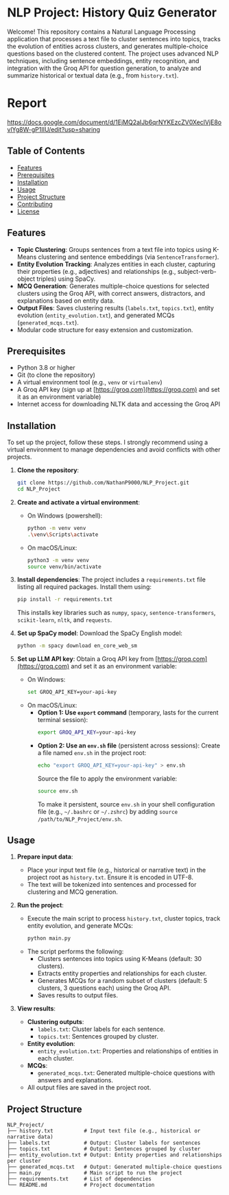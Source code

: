 
# NLP Project: History Quiz Generator

Welcome! This repository contains a Natural Language Processing application that processes a text file to cluster sentences into topics, tracks the evolution of entities across clusters, and generates multiple-choice questions based on the clustered content. The project uses advanced NLP techniques, including sentence embeddings, entity recognition, and integration with the Groq API for question generation, to analyze and summarize historical or textual data (e.g., from `history.txt`).

# Report
https://docs.google.com/document/d/1EjMQ2aIJb6qrNYKEzcZV0XeclVjE8ovlYg8W-gP1IIU/edit?usp=sharing

## Table of Contents
- [Features](#features)
- [Prerequisites](#prerequisites)
- [Installation](#installation)
- [Usage](#usage)
- [Project Structure](#project-structure)
- [Contributing](#contributing)
- [License](#license)

## Features
- **Topic Clustering**: Groups sentences from a text file into topics using K-Means clustering and sentence embeddings (via `SentenceTransformer`).
- **Entity Evolution Tracking**: Analyzes entities in each cluster, capturing their properties (e.g., adjectives) and relationships (e.g., subject-verb-object triples) using SpaCy.
- **MCQ Generation**: Generates multiple-choice questions for selected clusters using the Groq API, with correct answers, distractors, and explanations based on entity data.
- **Output Files**: Saves clustering results (`labels.txt`, `topics.txt`), entity evolution (`entity_evolution.txt`), and generated MCQs (`generated_mcqs.txt`).
- Modular code structure for easy extension and customization.

## Prerequisites
- Python 3.8 or higher
- Git (to clone the repository)
- A virtual environment tool (e.g., `venv` or `virtualenv`)
- A Groq API key (sign up at [https://groq.com](https://groq.com) and set it as an environment variable)
- Internet access for downloading NLTK data and accessing the Groq API

## Installation
To set up the project, follow these steps. I strongly recommend using a virtual environment to manage dependencies and avoid conflicts with other projects.

1. **Clone the repository**:
   ```bash
   git clone https://github.com/NathanP9000/NLP_Project.git
   cd NLP_Project
   ```

2. **Create and activate a virtual environment**:
   - On Windows (powershell):
     ```bash
     python -m venv venv
     .\venv\Scripts\activate
     ```
   - On macOS/Linux:
     ```bash
     python3 -m venv venv
     source venv/bin/activate
     ```

3. **Install dependencies**:
   The project includes a `requirements.txt` file listing all required packages. Install them using:
   ```bash
   pip install -r requirements.txt
   ```
   This installs key libraries such as `numpy`, `spacy`, `sentence-transformers`, `scikit-learn`, `nltk`, and `requests`.

4. **Set up SpaCy model**:
   Download the SpaCy English model:
   ```bash
   python -m spacy download en_core_web_sm
   ```

5. **Set up LLM API key**:
   Obtain a Groq API key from [https://groq.com](https://groq.com) and set it as an environment variable:
   - On Windows:
     ```bash
     set GROQ_API_KEY=your-api-key
     ```
   - On macOS/Linux:
     - **Option 1: Use `export` command** (temporary, lasts for the current terminal session):
       ```bash
       export GROQ_API_KEY=your-api-key
       ```
     - **Option 2: Use an `env.sh` file** (persistent across sessions):
       Create a file named `env.sh` in the project root:
       ```bash
       echo "export GROQ_API_KEY=your-api-key" > env.sh
       ```
       Source the file to apply the environment variable:
       ```bash
       source env.sh
       ```
       To make it persistent, source `env.sh` in your shell configuration file (e.g., `~/.bashrc` or `~/.zshrc`) by adding `source /path/to/NLP_Project/env.sh`.   

## Usage
1. **Prepare input data**:
   - Place your input text file (e.g., historical or narrative text) in the project root as `history.txt`. Ensure it is encoded in UTF-8.
   - The text will be tokenized into sentences and processed for clustering and MCQ generation.

2. **Run the project**:
   - Execute the main script to process `history.txt`, cluster topics, track entity evolution, and generate MCQs:
     ```bash
     python main.py
     ```
   - The script performs the following:
     - Clusters sentences into topics using K-Means (default: 30 clusters).
     - Extracts entity properties and relationships for each cluster.
     - Generates MCQs for a random subset of clusters (default: 5 clusters, 3 questions each) using the Groq API.
     - Saves results to output files.

3. **View results**:
   - **Clustering outputs**:
     - `labels.txt`: Cluster labels for each sentence.
     - `topics.txt`: Sentences grouped by cluster.
   - **Entity evolution**:
     - `entity_evolution.txt`: Properties and relationships of entities in each cluster.
   - **MCQs**:
     - `generated_mcqs.txt`: Generated multiple-choice questions with answers and explanations.
   - All output files are saved in the project root.

## Project Structure
```
NLP_Project/
├── history.txt          # Input text file (e.g., historical or narrative data)
├── labels.txt           # Output: Cluster labels for sentences
├── topics.txt           # Output: Sentences grouped by cluster
├── entity_evolution.txt # Output: Entity properties and relationships per cluster
├── generated_mcqs.txt   # Output: Generated multiple-choice questions
├── main.py              # Main script to run the project
├── requirements.txt     # List of dependencies
└── README.md            # Project documentation
```


